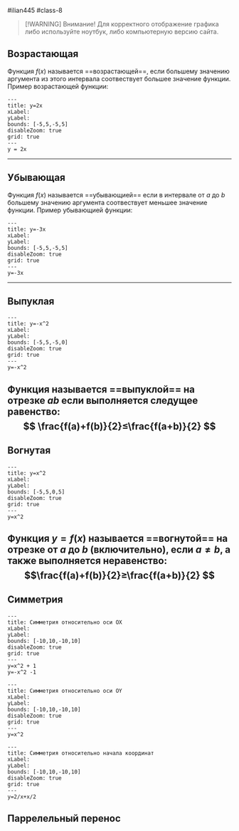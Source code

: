#ilian445 #class-8 

> [!WARNING] Внимание!
> Для корректного отображение графика либо используйте ноутбук, либо компьютерную версию сайта.

## Возрастающая
Функция $f(x)$ называется ==возрастающей==, если большему значению аргумента из этого интервала соотвествует большее значение функции. Пример возрастающей функции:

```functionplot
---
title: y=2x
xLabel: 
yLabel: 
bounds: [-5,5,-5,5]
disableZoom: true
grid: true
---
у = 2x
```
---
## Убывающая
Функция $f(x)$ называется ==убывающией== если в интервале от $a$ до $b$ большему значению аргумента соотвествует меньшее значение функции. Пример убывающией функции:

```functionplot
---
title: y=-3x
xLabel: 
yLabel: 
bounds: [-5,5,-5,5]
disableZoom: true
grid: true
---
y=-3x
```
---
## Выпуклая
```functionplot
---
title: y=-x^2
xLabel: 
yLabel: 
bounds: [-5,5,-5,0]
disableZoom: true
grid: true
---
y=-x^2
```

Функция называется ==выпуклой== на отрезке $ab$ если выполняется следущее равенство:
$$
\frac{f(a)+f(b)}{2}≤\frac{f(a+b)}{2}
$$
---
## Вогнутая
```functionplot
---
title: y=x^2
xLabel: 
yLabel: 
bounds: [-5,5,0,5]
disableZoom: true
grid: true
---
y=x^2
```

Функция $y=f(x)$ называется ==вогнутой== на отрезке от $a$ до $b$ (включительно), если $a≠b$, а также выполняется неравенство:
$$\frac{f(a)+f(b)}{2}≥\frac{f(a+b)}{2}
$$
---
## Симметрия
```functionplot
---
title: Симметрия относительно оси OX
xLabel: 
yLabel: 
bounds: [-10,10,-10,10]
disableZoom: true
grid: true
---
y=x^2 + 1
y=-x^2 -1
```
```functionplot
---
title: Симметрия относительно оси OY
xLabel: 
yLabel: 
bounds: [-10,10,-10,10]
disableZoom: true
grid: true
---
y=x^2
```

```functionplot
---
title: Симметрия относительно начала координат
xLabel: 
yLabel: 
bounds: [-10,10,-10,10]
disableZoom: true
grid: true
---
y=2/x+x/2
```
## Паррелельный перенос

